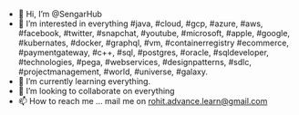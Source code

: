- 👋 Hi, I’m @SengarHub
- 👀 I’m interested in everything #java, #cloud, #gcp, #azure, #aws, #facebook, #twitter, #snapchat, #youtube, #microsoft, #apple, #google, #kubernates, #docker, #graphql, #vm, #containerregistry #ecommerce, #paymentgateway, #c++, #sql, #postgres, #oracle, #sqldeveloper, #technologies, #pega, #webservices, #designpatterns, #sdlc, #projectmanagement, #world, #universe, #galaxy.
- 🌱 I’m currently learning everything.
- 💞️ I’m looking to collaborate on everything
- 📫 How to reach me ... mail me on rohit.advance.learn@gmail.com

<!---
SengarHub/SengarHub is a ✨ special ✨ repository because its `README.md` (this file) appears on your GitHub profile.
You can click the Preview link to take a look at your changes.
--->
